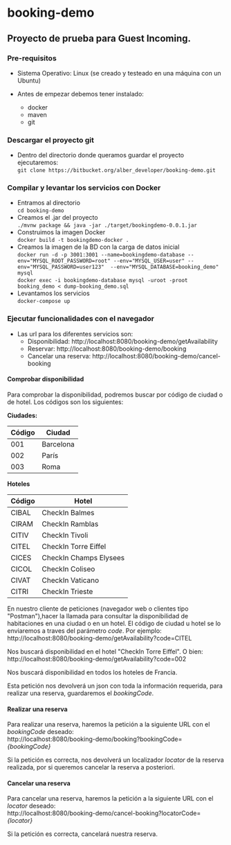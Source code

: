 # booking-demo

## Proyecto de prueba para Guest Incoming.

### Pre-requisitos
- Sistema Operativo: Linux (se creado y testeado en una máquina con un Ubuntu)

- Antes de empezar debemos tener instalado:
    - docker
    - maven
    - git
    
    
### Descargar el proyecto git
- Dentro del directorio donde queramos guardar el proyecto ejecutaremos:  
``git clone https://bitbucket.org/alber_developer/booking-demo.git``

### Compilar y levantar los servicios con Docker
- Entramos al directorio  
``cd booking-demo``
- Creamos el .jar del proyecto  
``./mvnw package && java -jar ./target/bookingdemo-0.0.1.jar``
- Construimos la imagen Docker  
``docker build -t bookingdemo-docker .``
- Creamos la imagen de la BD con la carga de datos inicial  
``docker run -d -p 3001:3001 --name=bookingdemo-database --env="MYSQL_ROOT_PASSWORD=root" --env="MYSQL_USER=user" --env="MYSQL_PASSWORD=user123"  --env="MYSQL_DATABASE=booking_demo" mysql``  
``docker exec -i bookingdemo-database mysql -uroot -proot booking_demo < dump-booking_demo.sql``
- Levantamos los servicios  
``docker-compose up``

### Ejecutar funcionalidades con el navegador
- Las url para los diferentes servicios son:
    - Disponibilidad: http://localhost:8080/booking-demo/getAvailability
    - Reservar: http://localhost:8080/booking-demo/booking
    - Cancelar una reserva: http://localhost:8080/booking-demo/cancel-booking
    
#### Comprobar disponibilidad
Para comprobar la disponibilidad, podremos buscar por código de ciudad o de hotel. Los códigos son los siguientes:

**Ciudades:**

|  Código | Ciudad    |
|---------|-----------|
| 001     | Barcelona |
| 002     | París     |
| 003     | Roma      | 


**Hoteles**

|  Código | Hotel                  |
|---------|------------------------|
| CIBAL   | CheckIn Balmes         |
| CIRAM   | CheckIn Ramblas        |
| CITIV   | CheckIn Tivoli         |
| CITEL   | CheckIn Torre Eiffel   |
| CICES   | CheckIn Champs Elysees |
| CICOL   | CheckIn Coliseo        |
| CIVAT   | CheckIn Vaticano       |
| CITRI   | CheckIn Trieste        |

En nuestro cliente de peticiones (navegador web o clientes tipo "Postman"),hacer la llamada para consultar la disponibilidad de habitaciones en una ciudad o en un hotel. El código de ciudad u hotel se lo enviaremos a traves del parámetro *code*. Por ejemplo:  
http://localhost:8080/booking-demo/getAvailability?code=CITEL

Nos buscará disponibilidad en el hotel "CheckIn Torre Eiffel". O bien:  
http://localhost:8080/booking-demo/getAvailability?code=002

Nos buscará disponibilidad en todos los hoteles de Francia.

Esta petición nos devolverá un json con toda la información requerida, para realizar una reserva, guardaremos el *bookingCode*.


#### Realizar una reserva
Para realizar una reserva, haremos la petición a la siguiente URL con el *bookingCode* deseado:    
http://localhost:8080/booking-demo/booking?bookingCode=*{bookingCode}*    

Si la petición es correcta, nos devolverá un localizador *locator* de la reserva realizada, por si queremos cancelar la reserva a posteriori.
    
#### Cancelar una reserva
Para cancelar una reserva, haremos la petición a la siguiente URL con el *locator* deseado:  
http://localhost:8080/booking-demo/cancel-booking?locatorCode=*{locator}*    

Si la petición es correcta, cancelará nuestra reserva.    
    
    
    
    
    
    
    
    
    
    
    
    